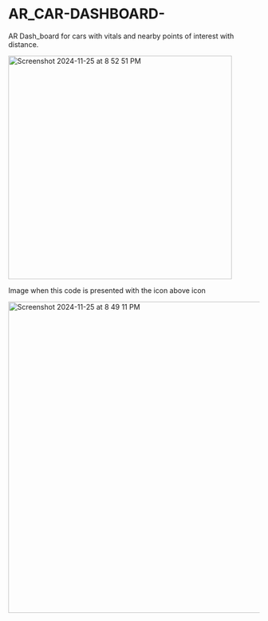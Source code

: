 # AR_CAR-DASHBOARD-
AR Dash_board for cars with vitals and nearby points of interest with distance.


<img width="448" alt="Screenshot 2024-11-25 at 8 52 51 PM" src="https://github.com/user-attachments/assets/86127138-cfc9-42da-9e70-fa94a5e4f8e3">


Image when this code is presented with the icon above icon

<img width="624" alt="Screenshot 2024-11-25 at 8 49 11 PM" src="https://github.com/user-attachments/assets/b7992270-986f-4f17-b3fc-c62a0f1416ca">
